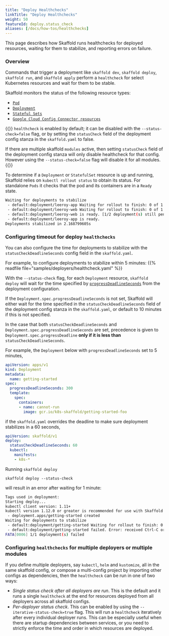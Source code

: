 ```yaml
---
title: "Deploy Healthchecks"
linkTitle: "Deploy Healthchecks"
weight: 50
featureId: deploy.status_check
aliases: [/docs/how-tos/healthchecks]
---
```


This page describes how Skaffold runs healthchecks for deployed resources, waiting for them to stabilize, and reporting errors on failure.

### Overview

Commands that trigger a deployment like `skaffold dev`, `skaffold deploy`, `skaffold run`, and `skaffold apply` perform a `healthcheck` for select Kubernetes resources and wait for them to be stable.

Skaffold monitors the status of the following resource types:
* [`Pod`](https://kubernetes.io/docs/concepts/workloads/pods/)
* [`Deployment`](https://kubernetes.io/docs/concepts/workloads/controllers/deployment/) 
* [`Stateful Sets`](https://kubernetes.io/docs/concepts/workloads/controllers/statefulset/) 
* [`Google Cloud Config Connector resources`](https://cloud.google.com/config-connector/docs/overview)

{{<alert title="Note">}}
`healthcheck` is enabled by default; it can be disabled with the `--status-check=false`
flag, or by setting the `statusCheck` field of the deployment config stanza in
the `skaffold.yaml` to false.

If there are multiple skaffold `modules` active, then setting `statusCheck` field of the deployment config stanza will only disable healthcheck for that config. However using the `--status-check=false` flag will disable it for all modules.
{{</alert>}}

To determine if a `Deployment` or `StatefulSet` resource is up and running, Skaffold relies on `kubectl rollout status` to obtain its status. For standalone `Pods` it checks that the pod and its containers are in a `Ready` state.

```bash
Waiting for deployments to stabilize
 - default:deployment/leeroy-app Waiting for rollout to finish: 0 of 1 updated replicas are available...
 - default:deployment/leeroy-web Waiting for rollout to finish: 0 of 1 updated replicas are available...
 - default:deployment/leeroy-web is ready. [1/2 deployment(s) still pending]
 - default:deployment/leeroy-app is ready.
Deployments stabilized in 2.168799605s
```

### Configuring timeout for deploy `healthchecks`

You can also configure the time for deployments to stabilize with the `statusCheckDeadlineSeconds` config field in the `skaffold.yaml`.

For example, to configure deployments to stabilize within 5 minutes:
{{% readfile file="samples/deployers/healthcheck.yaml" %}}

With the `--status-check` flag, for each `Deployment` resource, `skaffold deploy` will wait for
the time specified by [`progressDeadlineSeconds`](https://kubernetes.io/docs/concepts/workloads/controllers/deployment/#progress-deadline-seconds)
from the deployment configuration.

If the `Deployment.spec.progressDeadlineSeconds` is not set, Skaffold will either wait for
the time specified in the `statusCheckDeadlineSeconds` field of the deployment config stanza in the `skaffold.yaml`, or
default to 10 minutes if this is not specified.

In the case that both `statusCheckDeadlineSeconds` and `Deployment.spec.progressDeadlineSeconds` are set, precedence
is given to `Deployment.spec.progressDeadline` **only if it is less than** `statusCheckDeadlineSeconds`.

For example, the `Deployment` below with `progressDeadlineSeconds` set to 5 minutes,

```yaml
apiVersion: apps/v1
kind: Deployment
metadata:
  name: getting-started
spec:
  progressDeadlineSeconds: 300
  template:
    spec:
      containers:
      - name: cannot-run
        image: gcr.io/k8s-skaffold/getting-started-foo
```

if the `skaffold.yaml` overrides the deadline to make sure deployment stabilizes in a 60 seconds,

```yaml
apiVersion: skaffold/v1
deploy:
  statusCheckDeadlineSeconds: 60
  kubectl:
    manifests:
    - k8s-*
```

Running `skaffold deploy`

```code
skaffold deploy --status-check
```
will result in an error after waiting for 1 minute:

```bash
Tags used in deployment:
Starting deploy...
kubectl client version: 1.11+
kubectl version 1.12.0 or greater is recommended for use with Skaffold
 - deployment.apps/getting-started created
Waiting for deployments to stabilize
 - default:deployment/getting-started Waiting for rollout to finish: 0 of 1 updated replicas are available...
 - default:deployment/getting-started failed. Error: received Ctrl-C or deployments could not stabilize within 1m: kubectl rollout status command interrupted.
FATA[0006] 1/1 deployment(s) failed
```

### Configuring `healthchecks` for multiple deployers or multiple modules

If you define multiple deployers, say `kubectl`, `helm` and `kustomize`, all in the same skaffold config, or compose a multi-config project by importing other configs as dependencies, then the `healthcheck` can be run in one of two ways:
- _Single status check after all deployers are run_. This is the default and it runs a single `healthcheck` at the end for resources deployed from all deployers across all skaffold configs.
- _Per-deployer status check_. This can be enabled by using the `--iterative-status-check=true` flag. This will run a `healthcheck` iteratively after every individual deployer runs. This can be especially useful when there are startup dependencies between services, or you need to strictly enforce the time and order in which resources are deployed. 
